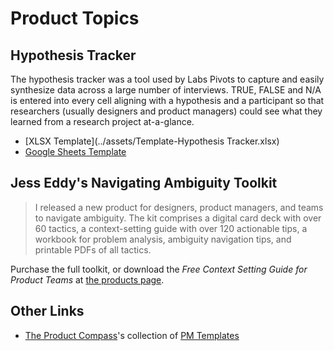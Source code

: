 [pc]: https://www.productcompass.pm
[pt]: https://huryn.notion.site/8bdbf59604ac4f61a78eb93371e9548e?v=1126addc37c443f9ac31ad6d8d24323d
[jess]: https://jesseddy.com/navigating-ambiguity

# Product Topics

## Hypothesis Tracker

The hypothesis tracker was a tool used by Labs Pivots to capture and easily synthesize data across a large number of interviews. TRUE, FALSE and N/A is entered into every cell aligning with a hypothesis and a participant so that researchers (usually designers and product managers) could see what they learned from a research project at-a-glance.

- [XLSX Template](../assets/Template-Hypothesis Tracker.xlsx)
- [Google Sheets Template](https://docs.google.com/spreadsheets/d/1dFQQ1HXXxZQFoKlUN8gbieZrKXETQwz7mLKh6ExU8Qo/edit?usp=sharing)

## Jess Eddy's  Navigating Ambiguity Toolkit

>I released a new product for designers, product managers, and teams to navigate ambiguity. The kit comprises a digital card deck with over 60 tactics, a context-setting guide with over 120 actionable tips, a workbook for problem analysis, ambiguity navigation tips, and printable PDFs of all tactics.

Purchase the full toolkit, or download the _Free Context Setting Guide for Product Teams_ at [the products page][jess].  


## Other Links

- [The Product Compass][pc]'s collection of [PM Templates][pt]
